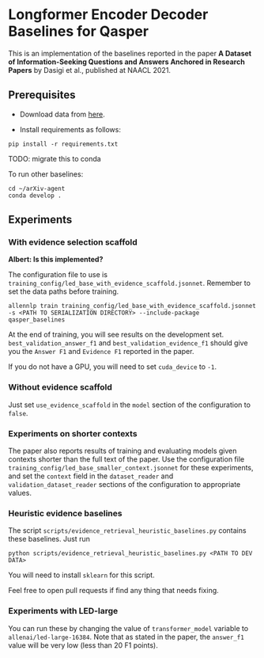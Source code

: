 # Longformer Encoder Decoder Baselines for Qasper

This is an implementation of the baselines reported in the paper **A Dataset of Information-Seeking Questions and Answers Anchored in Research Papers** by Dasigi et al., published at NAACL 2021.

## Prerequisites

 - Download data from [here](https://allenai.org/data/qasper).

 - Install requirements as follows:

```
pip install -r requirements.txt
```

TODO: migrate this to conda

To run other baselines:
```
cd ~/arXiv-agent
conda develop .
```

## Experiments

### With evidence selection scaffold

**Albert: Is this implemented?**

The configuration file to use is `training_config/led_base_with_evidence_scaffold.jsonnet`. Remember to set the data paths before training.

```
allennlp train training_config/led_base_with_evidence_scaffold.jsonnet -s <PATH TO SERIALIZATION DIRECTORY> --include-package qasper_baselines
```

At the end of training, you will see results on the development set. `best_validation_answer_f1` and `best_validation_evidence_f1` should give you the `Answer F1` and `Evidence F1` reported in the paper.

If you do not have a GPU, you will need to set `cuda_device` to `-1`.


### Without evidence scaffold

Just set `use_evidence_scaffold` in the `model` section of the configuration to `false`.


### Experiments on shorter contexts

The paper also reports results of training and evaluating models given contexts shorter than the full text of the paper. Use the configuration file `training_config/led_base_smaller_context.jsonnet` for these experiments, and set the `context` field in the `dataset_reader` and `validation_dataset_reader` sections of the configuration to appropriate values. 

### Heuristic evidence baselines

The script `scripts/evidence_retrieval_heuristic_baselines.py` contains these baselines. Just run

```
python scripts/evidence_retrieval_heuristic_baselines.py <PATH TO DEV DATA>
```

You will need to install `sklearn` for this script.

Feel free to open pull requests if find any thing that needs fixing.

### Experiments with LED-large

You can run these by changing the value of `transformer_model` variable to `allenai/led-large-16384`. Note that as stated in the paper, the `answer_f1` value will be very low (less than 20 F1 points).
